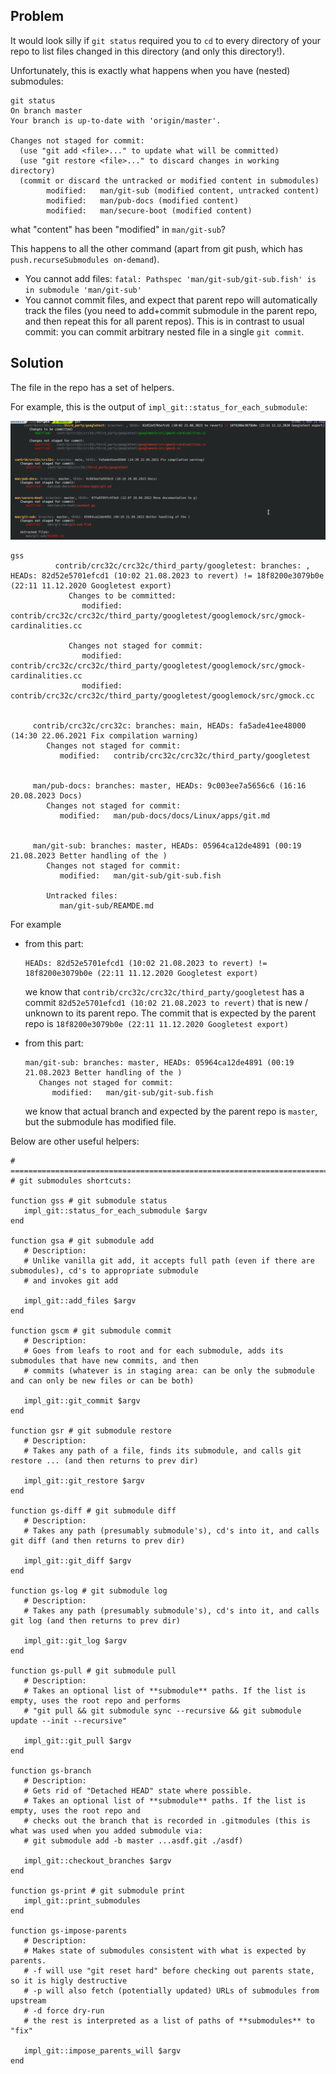 
## **Problem**

It would look silly if `git status` required you to `cd` to every directory of your repo to list files changed
in this directory (and only this directory!).

Unfortunately, this is exactly what happens when you have (nested) submodules:

```
git status
On branch master
Your branch is up-to-date with 'origin/master'.

Changes not staged for commit:
  (use "git add <file>..." to update what will be committed)
  (use "git restore <file>..." to discard changes in working directory)
  (commit or discard the untracked or modified content in submodules)
        modified:   man/git-sub (modified content, untracked content)
        modified:   man/pub-docs (modified content)
        modified:   man/secure-boot (modified content)

```

what "content" has been "modified" in `man/git-sub`?

This happens to all the other command (apart from git push, which has `push.recurseSubmodules on-demand`).

* You cannot add files: `fatal: Pathspec 'man/git-sub/git-sub.fish' is in submodule 'man/git-sub'`
* You cannot commit files, and expect that parent repo will automatically track the files (you need to
  add+commit submodule in the parent repo, and then repeat this for all parent repos). This is in contrast
  to usual commit: you can commit arbitrary nested file in a single `git commit`.


## **Solution**

The file in the repo has a set of helpers.


For example, this is the output of `impl_git::status_for_each_submodule`:

![Alt text](status.png "")


```
gss
          contrib/crc32c/crc32c/third_party/googletest: branches: , HEADs: 82d52e5701efcd1 (10:02 21.08.2023 to revert) != 18f8200e3079b0e (22:11 11.12.2020 Googletest export)
             Changes to be committed:
                modified:   contrib/crc32c/crc32c/third_party/googletest/googlemock/src/gmock-cardinalities.cc

             Changes not staged for commit:
                modified:   contrib/crc32c/crc32c/third_party/googletest/googlemock/src/gmock-cardinalities.cc
                modified:   contrib/crc32c/crc32c/third_party/googletest/googlemock/src/gmock.cc


     contrib/crc32c/crc32c: branches: main, HEADs: fa5ade41ee48000 (14:30 22.06.2021 Fix compilation warning)
        Changes not staged for commit:
           modified:   contrib/crc32c/crc32c/third_party/googletest


     man/pub-docs: branches: master, HEADs: 9c003ee7a5656c6 (16:16 20.08.2023 Docs)
        Changes not staged for commit:
           modified:   man/pub-docs/docs/Linux/apps/git.md


     man/git-sub: branches: master, HEADs: 05964ca12de4891 (00:19 21.08.2023 Better handling of the )
        Changes not staged for commit:
           modified:   man/git-sub/git-sub.fish

        Untracked files:
           man/git-sub/REAMDE.md
```

For example

* from this part:

    ```
    HEADs: 82d52e5701efcd1 (10:02 21.08.2023 to revert) != 18f8200e3079b0e (22:11 11.12.2020 Googletest export)
    ```

    we know that `contrib/crc32c/crc32c/third_party/googletest` has a commit
    `82d52e5701efcd1 (10:02 21.08.2023 to revert)` that is new / unknown to its parent repo. The commit that is
    expected by the parent repo is `18f8200e3079b0e (22:11 11.12.2020 Googletest export)`

* from this part:

    ```
    man/git-sub: branches: master, HEADs: 05964ca12de4891 (00:19 21.08.2023 Better handling of the )
       Changes not staged for commit:
          modified:   man/git-sub/git-sub.fish
    ```

    we know that actual branch and expected by the parent repo is `master`, but the submodule has modified file.


Below are other useful helpers:

```fish
# ============================================================================================================
# git submodules shortcuts:

function gss # git submodule status
   impl_git::status_for_each_submodule $argv
end

function gsa # git submodule add
   # Description:
   # Unlike vanilla git add, it accepts full path (even if there are submodules), cd's to appropriate submodule
   # and invokes git add

   impl_git::add_files $argv
end

function gscm # git submodule commit
   # Description:
   # Goes from leafs to root and for each submodule, adds its submodules that have new commits, and then
   # commits (whatever is in staging area: can be only the submodule and can only be new files or can be both)

   impl_git::git_commit $argv
end

function gsr # git submodule restore
   # Description:
   # Takes any path of a file, finds its submodule, and calls git restore ... (and then returns to prev dir)

   impl_git::git_restore $argv
end

function gs-diff # git submodule diff
   # Description:
   # Takes any path (presumably submodule's), cd's into it, and calls git diff (and then returns to prev dir)

   impl_git::git_diff $argv
end

function gs-log # git submodule log
   # Description:
   # Takes any path (presumably submodule's), cd's into it, and calls git log (and then returns to prev dir)

   impl_git::git_log $argv
end

function gs-pull # git submodule pull
   # Description:
   # Takes an optional list of **submodule** paths. If the list is empty, uses the root repo and performs
   # "git pull && git submodule sync --recursive && git submodule update --init --recursive"

   impl_git::git_pull $argv
end

function gs-branch
   # Description:
   # Gets rid of "Detached HEAD" state where possible.
   # Takes an optional list of **submodule** paths. If the list is empty, uses the root repo and
   # checks out the branch that is recorded in .gitmodules (this is what was used when you added submodule via:
   # git submodule add -b master ...asdf.git ./asdf)

   impl_git::checkout_branches $argv
end

function gs-print # git submodule print
   impl_git::print_submodules
end

function gs-impose-parents
   # Description:
   # Makes state of submodules consistent with what is expected by parents.
   # -f will use "git reset hard" before checking out parents state, so it is higly destructive
   # -p will also fetch (potentially updated) URLs of submodules from upstream
   # -d force dry-run
   # the rest is interpreted as a list of paths of **submodules** to "fix"

   impl_git::impose_parents_will $argv
end
```

